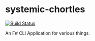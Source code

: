 # systemic-chortles

[![Build Status](https://travis-ci.org/Adron/systemic-chortles.svg)](https://travis-ci.org/Adron/systemic-chortles)

An F# CLI Application for various things.

